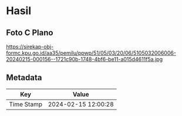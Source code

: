 # Hasil

## Foto C Plano

https://sirekap-obj-formc.kpu.go.id/aa35/pemilu/ppwp/51/05/03/20/06/5105032006006-20240215-000156--1721c90b-1748-4bf6-be11-a015d4611f5a.jpg


## Metadata

| Key        | Value               |
| ---------- | ------------------- |
| Time Stamp | 2024-02-15 12:00:28 |



